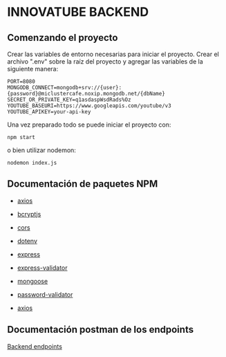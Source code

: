 # INNOVATUBE BACKEND

## Comenzando el proyecto

Crear las variables de entorno necesarias para iniciar el proyecto.
Crear el archivo ".env" sobre la raíz del proyecto y agregar las variables de la siguiente manera:

```
PORT=8080
MONGODB_CONNECT=mongodb+srv://{user}:{password}@miclustercafe.noxip.mongodb.net/{dbName}
SECRET_OR_PRIVATE_KEY=q1asdaspWsdRads%Oz
YOUTUBE_BASEURI=https://www.googleapis.com/youtube/v3
YOUTUBE_APIKEY=your-api-key

```

Una vez preparado todo se puede iniciar el proyecto con:

`npm start`

o bien utilizar nodemon:

`nodemon index.js`

## Documentación de paquetes NPM

- [axios](https://www.npmjs.com/package/axios)

- [bcryptjs](https://www.npmjs.com/package/bcryptjs)

- [cors](https://www.npmjs.com/package/cors)

- [dotenv](https://www.npmjs.com/package/dotenv)

- [express](https://www.npmjs.com/package/express)

- [express-validator](https://www.npmjs.com/package/express-validator)

- [mongoose](https://www.npmjs.com/package/mongoose)

- [password-validator](https://www.npmjs.com/package/password-validator)

- [axios](https://www.npmjs.com/package/axios)

## Documentación postman de los endpoints

[Backend endpoints](https://documenter.getpostman.com/view/13705109/2sA3e2gVgk)